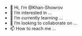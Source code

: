 - 👋 Hi, I’m @Khan-Showrov
- 👀 I’m interested in ...
- 🌱 I’m currently learning ...
- 💞️ I’m looking to collaborate on ...
- 📫 How to reach me ...

<!---
Khan-Showrov/Khan-Showrov is a ✨ special ✨ repository because its `README.md` (this file) appears on your GitHub profile.
You can click the Preview link to take a look at your changes.
--->
